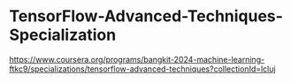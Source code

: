 # TensorFlow-Advanced-Techniques-Specialization
https://www.coursera.org/programs/bangkit-2024-machine-learning-ftkc9/specializations/tensorflow-advanced-techniques?collectionId=lcluj
